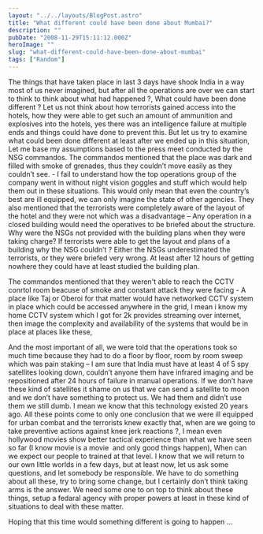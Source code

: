 ```yaml
---
layout: "../../layouts/BlogPost.astro"
title: "What different could have been done about Mumbai?"
description: ""
pubDate: "2008-11-29T15:11:12.000Z"
heroImage: ""
slug: "what-different-could-have-been-done-about-mumbai"
tags: ["Random"]
---
```


The things that have taken place in last 3 days have shook India in a way most of us never imagined, but after all the operations are over we can start to think to think about what had happened ?, What could have been done different ? Let us not think about how terrorists gained access into the hotels, how they were able to get such an amount of ammunition and explosives into the hotels, yes there was an intelligence failure at multiple ends and things could have done to prevent this. But let us try to examine what could been done different at least after we ended up in this situation, Let me base my assumptions based to the press meet conducted by the NSG commandos.
The commandos mentioned that the place was dark and filled with smoke of grenades, thus they couldn’t move easily as they couldn’t see. - I fail to understand how the top operations group of the company went in without night vision goggles and stuff which would help them out in these situations. This would only mean that even the country’s best are ill equipped, we can only imagine the state of other agencies.
They also mentioned that the terrorists were completely aware of the layout of the hotel and they were not which was a disadvantage – Any operation in a closed building would need the operatives to be briefed about the structure. Why were the NSGs not provided with the building plans when they were taking charge? If terrorists were able to get the layout and plans of a building why the NSG couldn’t ? Either the NSGs underestimated the terrorists, or they were briefed very wrong. At least after 12 hours of getting nowhere they could have at least studied the building plan.

The commandos mentioned that they weren't able to reach the CCTV conrtol room beacuse of smoke and constant attack they were facing - A place like Taj or Oberoi for that matter would have networked CCTV system in place which could be accessed anywhere in the grid, I mean i know my home CCTV system which I got for 2k provides streaming over internet, then image the complexity and availability of the systems that would be in place at places like these, 

And the most important of all, we were told that the operations took so much time because they had to do a floor by floor, room by room sweep which was pain staking – I am sure that India must have at least 4 of 5 spy satellites looking down, couldn’t anyone them have infrared imaging and be repositioned after 24 hours of failure in manual operations. If we don’t have these kind of satellites it shame on us that we can send a satellite to moon and we don’t have something to protect us. We had them and didn’t use them we still dumb. I mean we know that this technology existed 20 years ago.
All these points come to only one conclusion that we were ill equipped for urban combat and the terrorists knew exactly that, when are we going to take preventive actions against knee jerk reactions ?, I mean even hollywood movies show better tactical experience than what we have seen so far (I know movie is a movie  and only good things happen), When can we expect our people to trained at that level. I know that we will return to our own little worlds in a few days, but at least now, let us ask some questions, and let somebody be responsible. We have to do something about all these, try to bring some change, but I certainly don’t think taking arms is the answer. We need some one to on top to think about these things, setup a fedaral agency with proper powers at least in these kind of situations to deal with these matter.

Hoping that this time would something different is going to happen …
